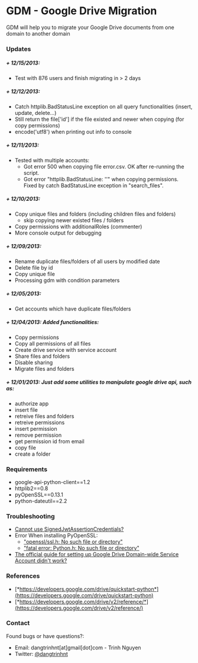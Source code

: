 GDM - Google Drive Migration
============================

GDM will help you to migrate your Google Drive documents from one domain to another domain


### Updates


##### + 12/15/2013:

+ Test with 876 users and finish migrating in > 2 days


##### + 12/12/2013:

+ Catch httplib.BadStatusLine exception on all query functionalities (insert, update, delete...)
+ Still return the file['id'] if the file existed and newer when copying (for copy permissions)
+ encode('utf8') when printing out info to console


##### + 12/11/2013:

+ Tested with multiple accounts:
    * Got error 500 when copying file error.csv. OK after re-running the script.
    * Got error "httplib.BadStatusLine: ''" when copying permissions. Fixed by catch BadStatusLine exception in "search_files".


##### + 12/10/2013:

+ Copy unique files and folders (including children files and folders)
   * skip copying newer existed files / folders
+ Copy permissions with additionalRoles (commenter)
+ More console output for debugging


##### + 12/09/2013:

+ Rename duplicate files/folders of all users by modified date
+ Delete file by id
+ Copy unique file
+ Processing gdm with condition parameters


##### + 12/05/2013:

+ Get accounts which have duplicate files/folders


##### + 12/04/2013: Added functionalities:

+ Copy permissions
+ Copy all permissions of all files
+ Create drive service with service account
+ Share files and folders
+ Disable sharing
+ Migrate files and folders


##### + 12/01/2013: Just add some utilities to manipulate google drive api, such as:

+ authorize app
+ insert file
+ retreive files and folders
+ retreive permissions
+ insert permission
+ remove permission
+ get permission id from email
+ copy file
+ create a folder


### Requirements


+ google-api-python-client==1.2
+ httplib2==0.8
+ pyOpenSSL==0.13.1
+ python-dateutil==2.2


### Troubleshooting

+ [Cannot use SignedJwtAssertionCredentials?](http://iambusychangingtheworld.blogspot.com/2013/12/google-drive-api-to-use.html)
+ Error When installing PyOpenSSL:
  + ["openssl/ssl.h: No such file or directory"](http://iambusychangingtheworld.blogspot.com/2013/12/fix-error-opensslsslh-no-such-file-or.html)
  + ["fatal error: Python.h: No such file or directory"](http://iambusychangingtheworld.blogspot.com/2013/12/fix-error-fatal-error-pythonh-no-such.html)
+ [The official guide for setting up Google Drive Domain-wide Service Account didn't work?](http://iambusychangingtheworld.blogspot.com/2013/12/google-drive-api-how-work-with-domain.html)


### References


* [*https://developers.google.com/drive/quickstart-python*](https://developers.google.com/drive/quickstart-python)
* [*https://developers.google.com/drive/v2/reference/*](https://developers.google.com/drive/v2/reference/)


### Contact

Found bugs or have questions?:

+ Email: dangtrinhnt[at]gmail[dot]com - Trinh Nguyen
+ Twitter: [@dangtrinhnt](https://twitter.com/dangtrinhnt)
